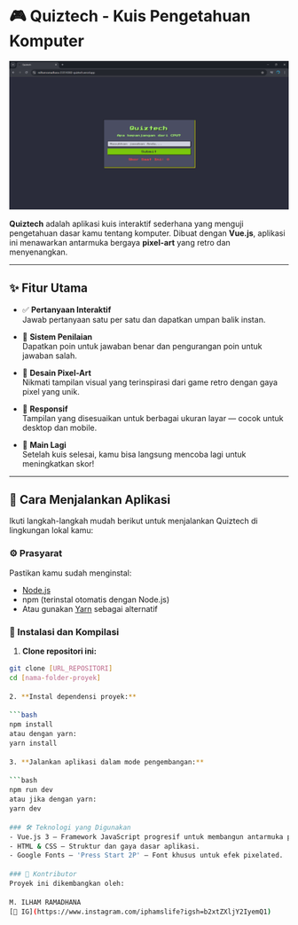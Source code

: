 # 🎮 Quiztech - Kuis Pengetahuan Komputer

![Aplikasi Quiztech](./src/assets/app.png)

**Quiztech** adalah aplikasi kuis interaktif sederhana yang menguji pengetahuan dasar kamu tentang komputer. Dibuat dengan **Vue.js**, aplikasi ini menawarkan antarmuka bergaya **pixel-art** yang retro dan menyenangkan.

---

## ✨ Fitur Utama

- ✅ **Pertanyaan Interaktif**  
  Jawab pertanyaan satu per satu dan dapatkan umpan balik instan.

- 🧠 **Sistem Penilaian**  
  Dapatkan poin untuk jawaban benar dan pengurangan poin untuk jawaban salah.

- 🎨 **Desain Pixel-Art**  
  Nikmati tampilan visual yang terinspirasi dari game retro dengan gaya pixel yang unik.

- 📱 **Responsif**  
  Tampilan yang disesuaikan untuk berbagai ukuran layar — cocok untuk desktop dan mobile.

- 🔁 **Main Lagi**  
  Setelah kuis selesai, kamu bisa langsung mencoba lagi untuk meningkatkan skor!

---

## 🚀 Cara Menjalankan Aplikasi

Ikuti langkah-langkah mudah berikut untuk menjalankan Quiztech di lingkungan lokal kamu:

### ⚙️ Prasyarat

Pastikan kamu sudah menginstal:

- [Node.js](https://nodejs.org/)  
- npm (terinstal otomatis dengan Node.js)  
- Atau gunakan [Yarn](https://yarnpkg.com/) sebagai alternatif

### 🧾 Instalasi dan Kompilasi

1. **Clone repositori ini:**

```bash
git clone [URL_REPOSITORI]
cd [nama-folder-proyek]

2. **Instal dependensi proyek:**

```bash
npm install
atau dengan yarn:
yarn install

3. **Jalankan aplikasi dalam mode pengembangan:**

```bash
npm run dev
atau jika dengan yarn:
yarn dev

### 🛠️ Teknologi yang Digunakan
- Vue.js 3 – Framework JavaScript progresif untuk membangun antarmuka pengguna.
- HTML & CSS – Struktur dan gaya dasar aplikasi.
- Google Fonts – 'Press Start 2P' – Font khusus untuk efek pixelated.

### 👤 Kontributor
Proyek ini dikembangkan oleh:

M. ILHAM RAMADHANA
[🔗 IG](https://www.instagram.com/iphamslife?igsh=b2xtZXljY2IyemQ1)